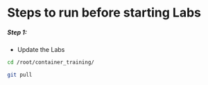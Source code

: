 # Steps to run before starting Labs

##### Step 1:

* Update the Labs

```bash
cd /root/container_training/

git pull
```